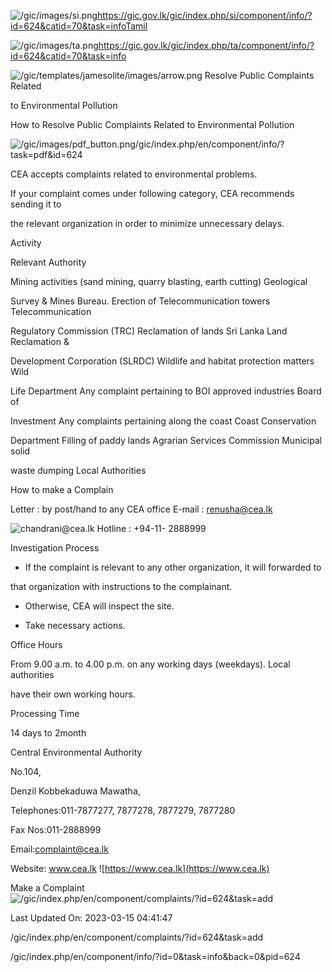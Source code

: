 <!-- Source: https://gic.gov.lk/gic/index.php/en/component/info/?id=624&catid=70&task=info -->

![/gic/images/si.png](/gic/images/si.png)https://gic.gov.lk/gic/index.php/si/component/info/?id=624&catid=70&task=infoTamil

![/gic/images/ta.png](/gic/images/ta.png)https://gic.gov.lk/gic/index.php/ta/component/info/?id=624&catid=70&task=info

![/gic/templates/jamesolite/images/arrow.png](/gic/templates/jamesolite/images/arrow.png) Resolve Public Complaints Related

to Environmental Pollution

How to Resolve Public Complaints Related to Environmental Pollution

![/gic/images/pdf_button.png](/gic/images/pdf_button.png)/gic/index.php/en/component/info/?task=pdf&id=624

CEA accepts complaints related to environmental problems.

If your complaint comes under following category, CEA recommends sending it to

the relevant organization in order to minimize unnecessary delays.

Activity

Relevant Authority

Mining activities (sand mining, quarry blasting, earth cutting) Geological

Survey & Mines Bureau. Erection of Telecommunication towers Telecommunication

Regulatory Commission (TRC) Reclamation of lands Sri Lanka Land Reclamation &

Development Corporation (SLRDC) Wildlife and habitat protection matters Wild

Life Department Any complaint pertaining to BOI approved industries Board of

Investment Any complaints pertaining along the coast Coast Conservation

Department Filling of paddy lands Agrarian Services Commission Municipal solid

waste dumping Local Authorities

How to make a Complain

Letter : by post/hand to any CEA office E-mail : renusha@cea.lk

![chandrani@cea.lk](chandrani@cea.lk) Hotline : +94-11- 2888999

Investigation Process

 * If the complaint is relevant to any other organization, it will forwarded to

 that organization with instructions to the complainant.

 * Otherwise, CEA will inspect the site.

 * Take necessary actions.

Office Hours

From 9.00 a.m. to 4.00 p.m. on any working days (weekdays). Local authorities

have their own working hours.

Processing Time

14 days to 2month

Central Environmental Authority

No.104,

Denzil Kobbekaduwa Mawatha,

Telephones:011-7877277, 7877278, 7877279, 7877280

Fax Nos:011-2888999

Email:complaint@cea.lk

Website: www.cea.lk ![https://www.cea.lk](https://www.cea.lk)

Make a Complaint ![/gic/index.php/en/component/complaints/?id=624&task=add](/gic/index.php/en/component/complaints/?id=624&task=add)

Last Updated On: 2023-03-15 04:41:47

/gic/index.php/en/component/complaints/?id=624&task=add

/gic/index.php/en/component/info/?id=0&task=info&back=0&pid=624